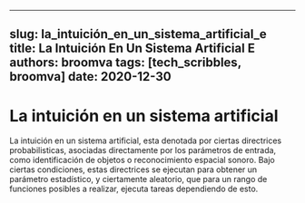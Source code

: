 
---
slug: la_intuición_en_un_sistema_artificial_e
title: La Intuición En Un Sistema Artificial E
authors: broomva
tags: [tech_scribbles, broomva]
date: 2020-12-30
---

# La intuición en un sistema artificial

La intuición en un sistema artificial, esta denotada por ciertas directrices probabilisticas, asociadas directamente por los parámetros de entrada, como identificación de objetos o reconocimiento espacial sonoro. Bajo ciertas condiciones, estas directrices se ejecutan para obtener un parámetro estadístico, y ciertamente aleatorio, que para un rango de funciones posibles a realizar, ejecuta tareas dependiendo de esto.
